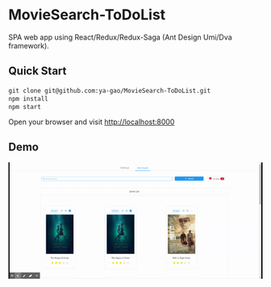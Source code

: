 # MovieSearch-ToDoList
SPA web app using React/Redux/Redux-Saga (Ant Design Umi/Dva framework).

## Quick Start
```
git clone git@github.com:ya-gao/MovieSearch-ToDoList.git
npm install
npm start
```
Open your browser and visit [http://localhost:8000](http://localhost:8000)

## Demo
![Movie Search Demo1](demo/moviesearch-demo1.gif)
